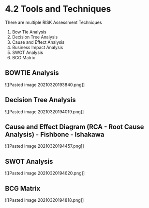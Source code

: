 # 4.2 Tools and Techniques

There are multiple RISK Assessment Techniques

1. Bow Tie Analysis 
2. Decision Tree Analysis
3. Cause and Effect Analysis
4. Business Impact Analysis
5. SWOT Analysis 
6. BCG Matrix

## BOWTIE Analysis

![[Pasted image 20210320193840.png]]

## Decision Tree Analysis

![[Pasted image 20210320194019.png]]

## Cause and Effect Diagram (RCA - Root Cause Analysis) - Fishbone - Ishakawa

![[Pasted image 20210320194457.png]]

## SWOT Analysis

![[Pasted image 20210320194620.png]]

## BCG Matrix

![[Pasted image 20210320194818.png]]
